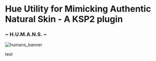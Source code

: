 # Hue Utility for Mimicking Authentic Natural Skin - A KSP2 plugin
### ~ H.U.M.A.N.S. ~

![humans_banner](https://i.imgur.com/IFF3ZAd.png)

test

 
